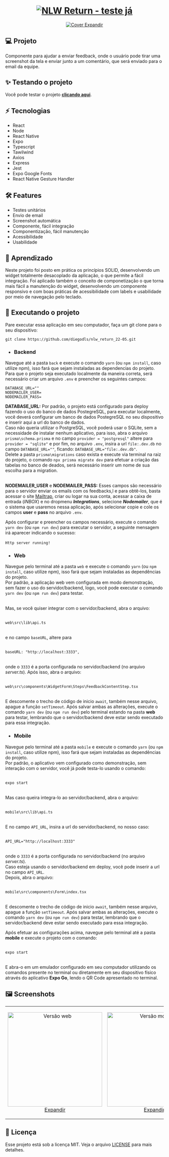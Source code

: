 <h1 dir="auto" align="center">
<a 
   target="_blank" 
   alt="NLW Return - teste já" 
   title="NLW Return - teste já"
   href="http://nlw-return-22-05.vercel.app/"> 
  <img 
     alt="NLW Return - teste já" 
     title="NLW Return - teste já"
     style="max-width: 100%; height="80"" 
     src="https://github.com/diegodls/nlw_return_22-05/blob/assets/icon.png?raw=true"/>
</a>  
</h1>
<p dir="auto" align="center">
  <a
    target="_blank"
    alt="Cover"
    title="Cover"
    href="https://github.com/diegodls/nlw_return_22-05/blob/assets/web-gif.gif?raw=true"
  >
    <img alt="Cover" title="Cover"
    style="max-width: 100%; height="80""
    src="https://github.com/diegodls/nlw_return_22-05/blob/assets/web-gif.gif?raw=true"/>
  Expandir
    </a>
</p>

## :computer: Projeto
Componente para ajudar a enviar feedback, onde o usuário pode tirar uma screenshot da tela e enviar junto a um comentário, que será enviado para o email da equipe.</br>

## :sparkles: Testando o projeto
Você pode testar o projeto **[clicando aqui](http://nlw-return-22-05.vercel.app/)**.</br>

## :zap: Tecnologias</h2>
<ul>
  <li>React</li>
  <li>Node</li>
  <li>React Native</li>
  <li>Expo</li>
  <li>Typescript</li>
  <li>Tawilwind</li>
  <li>Axios</li>
  <li>Express</li>
  <li>Jest</li>
  <li>Expo Google Fonts</li>
  <li>React Native Gesture Handler</li>
</ul>

## :hammer_and_wrench: Features
<ul>
  <li>Testes unitários</li>
  <li>Envio de email</li>
  <li>Screenshot automática</li>
  <li>Componente, fácil integração</li>
  <li>Componentização, fácil manutenção</li>
  <li>Acessibilidade</li>
  <li>Usabilidade</li> 
</ul>

## :dart: Aprendizado
Neste projeto foi posto em prática os princípios SOLID, desenvolvendo um widget totalmente desacoplado da aplicação, o que permite a fácil integração. Foi aplicado também o conceito de componetização o que torna mais fácil a manutenção do widget, desenvolvendo um componente responsivo e com boas práticas de acessibilidade com labels e usabilidade por meio de navegação pelo teclado.</br>

## :sparkler: Executando o projeto
Pare executar essa aplicação em seu computador, faça um git clone para o seu dispositivo:</br>

```
git clone https://github.com/diegodls/nlw_return_22-05.git
```

### <ul><li>Backend</li></ul>
Navegue até a pasta `back` e execute o comando `yarn` (ou `npm install`, caso utilize npm), isso fará que sejam instaladas as dependencias do projeto.</br>
Para que o projeto seja executado localmente da maneira correta, será necessário criar um arquivo `.env` e preencher os seguintes campos: </br>
```
DATABASE_URL=""
NODEMAILER_USER=
NODEMAILER_PASS=
```
**DATABASE_URL:** Por padrão, o projeto está configurado para deploy fazendo o uso do banco de dados PostegreSQL, para executar localmente, você deverá configurar um banco de dados PostegreSQL no seu dispositivo e inserir aqui a url do banco de dados.</br>
Caso não queria utilizar o PostgreSQL, você poderá usar o SQLite, sem a necessidade de instalar nenhum aplicativo, para isso, abra o arquivo `prisma\schema.prisma` e no campo `provider = "postgresql"` altere para ```provider = "sqlite"``` e por fim, no arquivo ```.env```, insira a url `file:.dev.db` no campo `DATABASE_URL=""`, ficando:  `DATABASE_URL="file:.dev.db"`.</br>
Delete a pasta `prisma\migrations` caso exista e execute via terminal na raiz do projeto, o comando `npx prisma migrate dev` para efetuar a criação das tabelas no banco de deados, será necessário inserir um nome de sua escolha para a migration.</br></br>

**NODEMAILER_USER** e **NODEMAILER_PASS:** Esses campos são necessário para o servidor enviar os emails com os feedbacks,l e para obtê-los, basta acessar o site [Mailtrap](https://mailtrap.io), criar ou logar na sua conta, acessar a caixa de entrada (_INBOX_) e no dropmenu **_Integrations_**, selecione **_Nodemailer_**, que é o sistema que usaremos nessa aplicação, após selecionar copie e cole os campos **user** e **pass** no arquivo `.env`.</br>

Após configurar e preencher os campos necessário, execute o comando `yarn dev` (ou `npm run dev`) para executar o servidor, a seguinte mensagem irá aparecer indicando o sucesso:</br></br>
`Http server running!`</br>

### <ul><li>Web</li></ul>
Navegue pelo terminal até a pasta `web` e execute o comando `yarn` (ou `npm install`, caso utilize npm), isso fará que sejam instaladas as dependências do projeto.</br>
Por padrão, a aplicação web vem configurada em modo demonstração, sem fazer o uso do servidor/backend, logo, você pode executar o comando `yarn dev` (ou `npm run dev`) para testar.</br></br>

Mas, se você quiser integrar com o servidor/backend, abra o arquivo:</br></br>

`web\src\lib\api.ts`</br></br>

e no campo `baseURL`, altere para</br></br>

`baseURL: "http://localhost:3333",`</br></br>

onde o `3333` é a porta configurada no servidor/backend (no arquivo _server.ts_). Após isso, abra o arquivo:</br></br>

`web\src\components\WidgetForm\Steps\FeedbackContentStep.tsx` </br></br>

E descomente o trecho de código de inicio `await`, também nesse arquivo, apague a função `setTimeout`. Após salvar ambas as alterações, execute o comando `yarn dev` (ou `npm run dev`) pelo terminal estando na pasta **web** para testar, lembrando que o servidor/backend deve estar sendo executado para essa integração.</br>

### <ul><li>Mobile</li></ul>
Navegue pelo terminal até a pasta `mobile` e execute o comando `yarn` (ou `npm install`, caso utilize npm), isso fará que sejam instaladas as dependências do projeto.</br>
Por padrão, o aplicativo vem configurado como demonstração, sem interação com o servidor, você já pode testa-lo usando o comando: </br></br>

`expo start`</br></br>

Mas caso queira integra-lo ao servidor/backend, abra o arquivo:</br></br>

`mobile\src\lib\api.ts`</br></br>

E no campo `API_URL`, insira a url do servidor/backend, no nosso caso:</br></br>

`API_URL="http://localhost:3333"`</br></br>

onde o `3333` é a porta configurada no servidor/backend (no arquivo _server.ts_).</br>
Caso esteja usando o servidor/backend em deploy, você pode inserir a url no campo `API_URL`.</br>
Depois, abra o arquivo:</br></br>

`mobile\src\components\Form\index.tsx`</br></br>

E descomente o trecho de código de inicio `await`, também nesse arquivo, apague a função `setTimeout`. Após salvar ambas as alterações, execute o comando `yarn dev` (ou `npm run dev`) para testar, lembrando que o servidor/backend deve estar sendo executado para essa integração.</br>

Após efetuar as configurações acima, navegue pelo terminal até a pasta **mobile** e execute o projeto com o comando:</br></br>

`expo start`</br></br>

E abra-o em um emulador configurado em seu computador utilizando os comandos presente no terminal ou diretamente em seu dispositivo físico através do aplicativo **Expo Go**, lendo o QR Code apresentado no terminal.</br>

## :framed_picture: Screenshots
<table>
  <tr>
    <td>
       <p dir="auto" align="center">
      <a 
         href="https://github.com/diegodls/nlw_return_22-05/blob/assets/web.png" 
         target="_blank" 
         alt="Versão web" 
         title="Versão web">
        <img 
           src="https://github.com/diegodls/nlw_return_22-05/blob/assets/web.png?raw=true" 
           alt="Versão web" 
           title="Versão web" 
           style="width="300" height="300""/></br>
        Expandir
      </a>
   </p>
    </td>
     <td>
   <div dir="auto" align="center">
       <a href="https://github.com/diegodls/nlw_return_22-05/blob/assets/mobile.png" 
          target="_blank"
          alt="Versão mobile" 
          title="Versão mobile"
          >
         <img 
              src="https://github.com/diegodls/nlw_return_22-05/blob/assets/mobile.png?raw=true" 
              alt="Versão mobile" 
              title="Versão mobile"
              style="width="300" height="300""/></br>
         Expandir
       </a>
   </div>
    </td>
  <tr>
<table>

## :page_facing_up: Licença
Esse projeto está sob a licença MIT. Veja o arquivo [LICENSE](https://github.com/diegodls/nlw_return_22-05/blob/main/LICENSE) para mais detalhes.</br>
